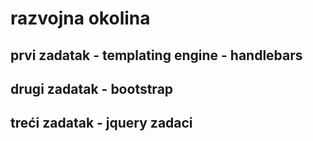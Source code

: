 # razvojna okolina

## prvi zadatak - templating engine - handlebars

## drugi zadatak - bootstrap

## treći zadatak - jquery zadaci
